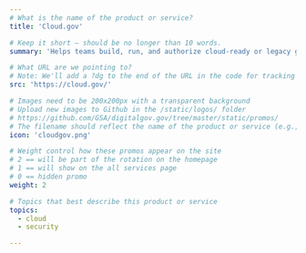 ```yaml
---
# What is the name of the product or service?
title: 'Cloud.gov'

# Keep it short — should be no longer than 10 words.
summary: 'Helps teams build, run, and authorize cloud-ready or legacy government systems quickly and cheaply.'

# What URL are we pointing to?
# Note: We'll add a ?dg to the end of the URL in the code for tracking purposes
src: 'https://cloud.gov/'

# Images need to be 200x200px with a transparent background
# Upload new images to Github in the /static/logos/ folder
# https://github.com/GSA/digitalgov.gov/tree/master/static/promos/
# The filename should reflect the name of the product or service (e.g., challenge-gov.png)
icon: 'cloudgov.png'

# Weight control how these promos appear on the site
# 2 == will be part of the rotation on the homepage
# 1 == will show on the all services page
# 0 == hidden promo
weight: 2

# Topics that best describe this product or service
topics:
  - cloud
  - security

---
```

